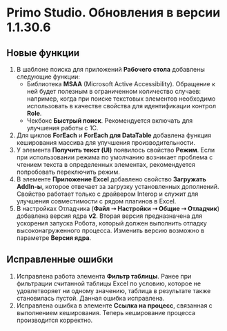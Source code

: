 # Primo Studio. Обновления в версии 1.1.30.6

## Новые функции

1. В шаблоне поиска для приложений **Рабочего стола** добавлены следующие функции:
    * Библиотека **MSAA** (Microsoft Active Accessibility). Обращение к ней будет полезным в ограниченном количество случаев: например, когда при поиске текстовых элементов необходимо использовать в качестве свойства для идентификации контрол **Role**. 
    * Чекбокс **Быстрый поиск**. Рекомендуется включать для улучшения работы с 1С. 
4. Для циклов **ForEach** и **ForEach для DataTable** добавлена функция кеширования массива для улучшения производительности.
1. У элемента **Получить текст (UI)** появилось свойство **Режим**. Если при использовании режима по умолчанию возникает проблема с чтением текста в определенных элементах, рекомендуется попробовать переключить режим.
1. В элементе **Приложение Excel** добавлено свойство **Загружать AddIn-ы**, которое отвечает за загрузку установленных дополнений. Свойство работает только с драйвером Interop и служит для улучшения совместимости с рядом плагинов в Excel.
1. В настройках Отладчика (**Файл ➝ Настройки ➝ Общие ➝ Отладчик**) добавлена версия ядра **v2**. Вторая версия предназначена для ускорения запуска Робота, который должен выполнить отладку высоконагруженного процесса. Изменить версию возможно в параметре **Версия ядра**. 

## Исправленные ошибки

1. Исправлена работа элемента **Фильтр таблицы**. Ранее при фильтрации считанной таблицы Excel по условию, которое не удовлетворяет ни одному значению, таблица в результате также становилась пустой. Данная ошибка исправлена.
1. Исправлена ошибка в элементе **Ссылка на процесс**, связанная с выполнением кеширования. Теперь кеширование процесса производится корректно.


